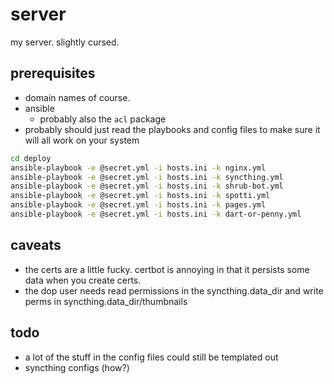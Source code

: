 
# server

my server. slightly cursed.

## prerequisites

- domain names of course.
- ansible
  - probably also the `acl` package
- probably should just read the playbooks and config files to make sure it
  will all work on your system

```bash
cd deploy
ansible-playbook -e @secret.yml -i hosts.ini -k nginx.yml
ansible-playbook -e @secret.yml -i hosts.ini -k syncthing.yml
ansible-playbook -e @secret.yml -i hosts.ini -k shrub-bot.yml
ansible-playbook -e @secret.yml -i hosts.ini -k spotti.yml
ansible-playbook -e @secret.yml -i hosts.ini -k pages.yml
ansible-playbook -e @secret.yml -i hosts.ini -k dart-or-penny.yml
```

## caveats

- the certs are a little fucky. certbot is annoying in that it persists
  some data when you create certs.
- the dop user needs read permissions in the syncthing.data_dir and write perms
  in syncthing.data_dir/thumbnails

## todo

- a lot of the stuff in the config files could still be templated out
- syncthing configs (how?)
